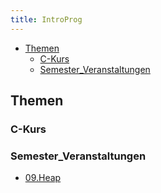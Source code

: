 ```yaml
---
title: IntroProg
---
```


<!--toc:start-->
- [Themen](#themen)
  - [C-Kurs](#c-kurs)
  - [Semester_Veranstaltungen](#semester_veranstaltungen)
<!--toc:end-->

## Themen
### C-Kurs
### Semester_Veranstaltungen
- [09.Heap](09.Heap)

